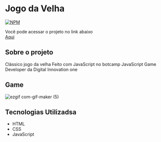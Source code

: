 # Jogo da Velha
[![NPM](https://img.shields.io/npm/l/react)](https://github.com/Daniel-lins/Jogo-da-Velha/blob/main/LICENSE) 

Você pode acessar o projeto  no link abaixo <br>
<a href="https://jogo-da-velha-five.vercel.app/">Aqui</a>


## Sobre o projeto
Clássico jogo da velha Feito com JavaScript no botcamp  JavaScript Game Developer da Digital Innovation one

## Game

![ezgif com-gif-maker (5)](https://user-images.githubusercontent.com/71731815/125011439-dae58080-e03e-11eb-8c64-814df1f5f6ab.gif)


## Tecnologias Utilizadsa

- HTML
- CSS
- JavaScript
